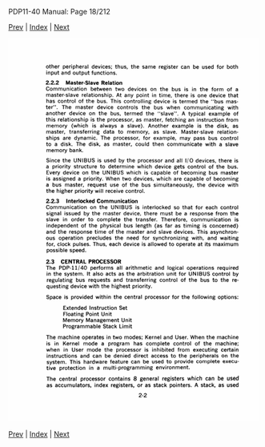 PDP11-40 Manual: Page 18/212

[Prev](pdp11-40-000017.html) | [Index](index.html) | [Next](pdp11-40-000019.html)

![](pdp11-40-000018.gif)

[Prev](pdp11-40-000017.html) | [Index](index.html) | [Next](pdp11-40-000019.html)

